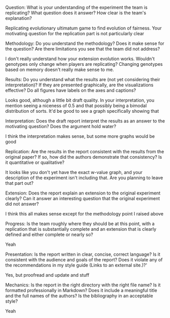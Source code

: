 Question:  What is your understanding of the experiment the team is replicating?  What question does it answer?  How clear is the team's explanation?

Replicating evolutionary ultimatum game to find evolution of fairness. Your motivating question for the replication part is not particularly clear

Methodology: Do you understand the methodology?  Does it make sense for the question?  Are there limitations you see that the team did not address?

I don't really understand how your extension evolution works. Wouldn't genotypes only change when players are replicating? Changing genotypes based on memory doesn't really make sense to me.

Results: Do you understand what the results are (not yet considering their interpretation)?  If they are presented graphically, are the visualizations effective?  Do all figures have labels on the axes and captions?

Looks good, although a little bit draft quality. In your interpretation, you mention seeing a niceness of 0.5 and that possibly being a bimodal distribution of sorts. It'd be good to see a graph specifically showing that

Interpretation: Does the draft report interpret the results as an answer to the motivating question?  Does the argument hold water?

I think the interpretation makes sense, but some more graphs would be good

Replication: Are the results in the report consistent with the results from the original paper?  If so, how did the authors demonstrate that consistency?  Is it quantitative or qualitative?

It looks like you don't yet have the exact w-value graph, and your description of the experiment isn't including that. Are you planning to leave that part out?

Extension: Does the report explain an extension to the original experiment clearly?  Can it answer an interesting question that the original experiment did not answer?

I think this all makes sense except for the methodology point I raised above

Progress: Is the team roughly where they should be at this point, with a replication that is substantially complete and an extension that is clearly defined and either complete or nearly so?

Yeah

Presentation: Is the report written in clear, concise, correct language?  Is it consistent with the audience and goals of the report?  Does it violate any of the recommendations in my style guide (Links to an external site.)?'

Yes, but proofread and update and stuff

Mechanics: Is the report in the right directory with the right file name?  Is it formatted professionally in Markdown?  Does it include a meaningful title and the full names of the authors?  Is the bibliography in an acceptable style? 

Yeah
